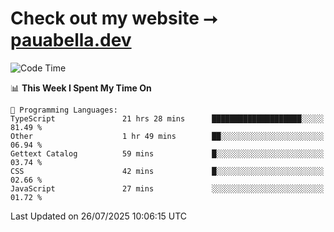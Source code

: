 # Check out my website ⭢ [pauabella.dev](https://pauabella.dev)

<!--START_SECTION:waka-->
![Code Time](http://img.shields.io/badge/Code%20Time-4%2C637%20hrs%2045%20mins-blue)

📊 **This Week I Spent My Time On** 

```text
💬 Programming Languages: 
TypeScript               21 hrs 28 mins      ████████████████████░░░░░   81.49 % 
Other                    1 hr 49 mins        ██░░░░░░░░░░░░░░░░░░░░░░░   06.94 % 
Gettext Catalog          59 mins             █░░░░░░░░░░░░░░░░░░░░░░░░   03.74 % 
CSS                      42 mins             █░░░░░░░░░░░░░░░░░░░░░░░░   02.66 % 
JavaScript               27 mins             ░░░░░░░░░░░░░░░░░░░░░░░░░   01.72 % 
```


 Last Updated on 26/07/2025 10:06:15 UTC
<!--END_SECTION:waka-->
